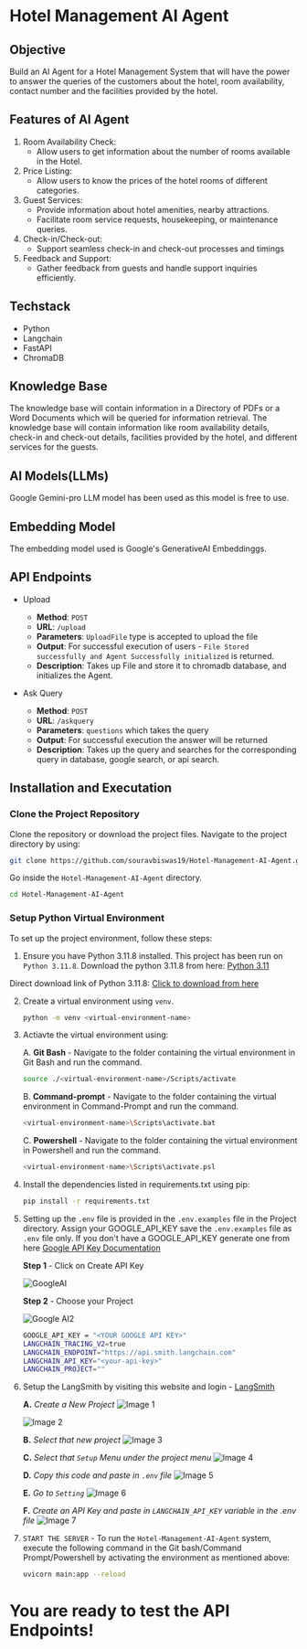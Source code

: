 # Hotel Management AI Agent

## Objective
Build an AI Agent for a Hotel Management System that will have the power to answer the
queries of the customers about the hotel, room availability, contact number and the facilities
provided by the hotel.

## Features of AI Agent
1. Room Availability Check:
    - Allow users to get information about the number of rooms available in the Hotel.
2. Price Listing:
    - Allow users to know the prices of the hotel rooms of different categories.
3. Guest Services:
    - Provide information about hotel amenities, nearby attractions.
    - Facilitate room service requests, housekeeping, or maintenance queries.
4. Check-in/Check-out:
    - Support seamless check-in and check-out processes and timings
5. Feedback and Support:
    - Gather feedback from guests and handle support inquiries efficiently.

## Techstack
- Python 
- Langchain
- FastAPI
- ChromaDB

## Knowledge Base
The knowledge base will contain information in a Directory of PDFs or a Word Documents which will be
queried for information retrieval.
The knowledge base will contain information like room availability details, check-in and
check-out details, facilities provided by the hotel, and different services for the guests.

## AI Models(LLMs)
Google Gemini-pro LLM model has been used as this model is free to use.

## Embedding Model
The embedding model used is Google's GenerativeAI Embeddinggs.

## API Endpoints
- Upload
    - **Method**: `POST`
    - **URL**: `/upload`
    - **Parameters**: `UploadFile` type is accepted to upload the file
    - **Output**: For successful execution of users -  `File Stored successfully and Agent Successfully initialized` is returned.
    - **Description**: Takes up File and store it to chromadb database, and initializes the Agent.

- Ask Query
    - **Method**: `POST`
    - **URL**: `/askquery`
    - **Parameters**: `questions` which takes the query
    - **Output**: For successful execution the answer will be returned
    - **Description**: Takes up the query and searches for the corresponding query in database, google search, or api search.


## Installation and Executation
### Clone the Project Repository
Clone the repository or download the project files. Navigate to the project directory by using:
    
```bash
git clone https://github.com/souravbiswas19/Hotel-Management-AI-Agent.git
```

Go inside the `Hotel-Management-AI-Agent` directory.
```bash
cd Hotel-Management-AI-Agent
```

### Setup Python Virtual Environment
To set up the project environment, follow these steps:

1. Ensure you have Python 3.11.8 installed. This project has been run on `Python 3.11.8`. Download the python 3.11.8 from here: [Python 3.11](https://www.python.org/downloads/release/python-3118/)

Direct download link of Python 3.11.8: [Click to download from here](https://www.python.org/ftp/python/3.11.8/python-3.11.8-amd64.exe)

2. Create a virtual environment using `venv`.

    ```bash
    python -m venv <virtual-environment-name>
    ```

3. Actiavte the virtual environment using:
    
    A. **Git Bash** - Navigate to the folder containing the virtual environment in Git Bash and run the command.
    ```bash
    source ./<virtual-environment-name>/Scripts/activate
    ``` 
    
    B. **Command-prompt** - Navigate to the folder containing the virtual environment in Command-Prompt and run the command.
    ```bash
    <virtual-environment-name>\Scripts\activate.bat
    ``` 
        
    C. **Powershell** - Navigate to the folder containing the virtual environment in Powershell and run the command.
    ```bash
    <virtual-environment-name>\Scripts\activate.psl
    ```

4.  Install the dependencies listed in requirements.txt using pip:

    ```bash
    pip install -r requirements.txt
    ```

5. Setting up the `.env` file is provided in the `.env.examples` file in the Project directory. Assign your GOOGLE_API_KEY save the `.env.examples` file as `.env` file only. If you don't have a GOOGLE_API_KEY generate one from here [Google API Key Documentation](https://makersuite.google.com/app/apikey)

    **Step 1** - Click on Create API Key

    ![GoogleAI](/logos/Screenshot%20(58).png)

    **Step 2** - Choose your Project

    ![Google AI2](/logos/Screenshot%20(59).png)

    ```bash
    GOOGLE_API_KEY = "<YOUR GOOGLE API KEY>"
    LANGCHAIN_TRACING_V2=true
    LANGCHAIN_ENDPOINT="https://api.smith.langchain.com"
    LANGCHAIN_API_KEY="<your-api-key>"
    LANGCHAIN_PROJECT=""
    ```

6. Setup the LangSmith by visiting this website and login - [LangSmith](https://smith.langchain.com/)
    
    **A.** *Create a New Project*
    ![Image 1](/logos/Screenshot%20(51).png)

    ![Image 2](/logos/Screenshot%20(50).png)

    **B.** *Select that new project*
    ![Image 3](/logos/Screenshot%20(53).png)

    **C.** *Select that `Setup` Menu under the project menu*
    ![Image 4](/logos/Screenshot%20(54).png)

    **D.** *Copy this code and paste in `.env` file*
    ![Image 5](/logos/Screenshot%20(55).png)

    **E.** *Go to `Setting`*
    ![Image 6](/logos/Screenshot%20(57).png)

    **F.** *Create an API Key and paste in `LANGCHAIN_API_KEY` variable in the .env file*
    ![Image 7](/logos/Screenshot%20(56).png)

7. `START THE SERVER` - To run the `Hotel-Management-AI-Agent` system, execute the following command in the Git bash/Command Prompt/Powershell by activating the environment as mentioned above:

    ```bash
    uvicorn main:app --reload
    ```

# You are ready to test the API Endpoints!